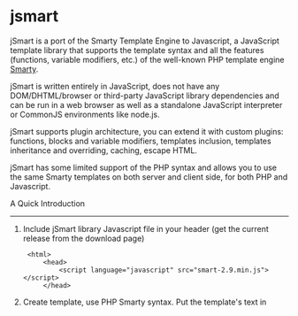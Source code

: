 jsmart
======

jSmart is a port of the Smarty Template Engine to Javascript, a JavaScript template library that supports the template syntax and all the features (functions, variable modifiers, etc.) of the well-known PHP template engine [Smarty](http://www.smarty.net/). 

jSmart is written entirely in JavaScript, does not have any DOM/DHTML/browser or third-party JavaScript library dependencies and can be run in a web browser as well as a standalone JavaScript interpreter or CommonJS environments like node.js.

jSmart supports plugin architecture, you can extend it with custom plugins: functions, blocks and variable modifiers, templates inclusion, templates inheritance and overriding, caching, escape HTML.

jSmart has some limited support of the PHP syntax and allows you to use the same Smarty templates on both server and client side, for both PHP and Javascript. 


A Quick Introduction
____________________

1. Include jSmart library Javascript file in your header (get the current release from the download page) 

        <html>
            <head>
                <script language="javascript" src="smart-2.9.min.js"></script>
            </head>
             
2. Create template, use PHP Smarty syntax. Put the template's text in <script> with the type="text/x-jsmart-tmpl" so a browser will not try to parse it and mess it up. 

        <script id="test_tpl" type="text/x-jsmart-tmpl">

            <h1>{$greeting}</h1>
            
            {foreach $books as $i => $book}
                <div style="background-color: {cycle values="cyan,yellow"};">
                    [{$i+1}] {$book.title|upper} by {$book.author}
                        {if $book.price}
                            Price: <span style="color:red">${$book.price}</span>
                        {/if}
                </div>
            {foreachelse}
                No books
            {/foreach}
            
            Total: {$book@total}
            
        </script>
        
3. Create JavaScript data object with variables to assign to the template 

        <script>
            var data = {
                greeting: 'Hi, there are some JScript books you may find interesting:',
                books : [
                    {
                        title  : 'JavaScript: The Definitive Guide',
                        author : 'David Flanagan',
                        price  : '31.18'
                    },
                    {
                        title  : 'Murach JavaScript and DOM Scripting',
                        author : 'Ray Harris',
                    },
                    {
                        title  : 'Head First JavaScript',
                        author : 'Michael Morrison',
                        price  : '29.54'
                    }
                ]
            };
        </script>
        
4. Create new object of _jSmart_ class, passing the template's text as it's constructor's argument than call _fetch(data)_, where data is an JavaScript object with variables to assign to the template

        <script>
        
            var tplText = document.getElementById('test_tpl').innerHTML;
            
            var tpl = new jSmart( tplText );
            
            var res = tpl.fetch( data );
            
            /*
             or fetch straigth from JavaScript string
            var res = document.getElementById('test_tpl').innerHTML.fetch(data);
            */
            
            document.write( res );
          
        </script>
        
5. The result would be 

        <h1>Hi, there are some JScript books you may find interesting:</h1>
        
        <div style="background-color: cyan;">
            [1] JAVASCRIPT: THE DEFINITIVE GUIDE by David Flanagan 
            <span style="color:red">$31.18</span>
        </div>
        
        <div style="background-color: yellow;">
            [2] MURACH JAVASCRIPT AND DOM SCRIPTING by Ray Harris 
        </div>
        
        <div style="background-color: cyan;">
            [3] HEAD FIRST JAVASCRIPT by Michael Morrison 
            <span style="color:red">$29.54</span>
        </div>
        
        Total: 3
        
6. The template's text is compiled in the _jSmart_ constructor, so it's fast to call _fetch()_ with different assigned variables many times.

        var tpl = new jSmart( '{$greeting}, {$name}!' );
        
        tpl.fetch( {greeting:'Hello', name:'John'} ); //returns: Hello, John!
        
        tpl.fetch( {greeting:'Hi', name:'Jane'} );    //returns: Hi, Jane!



NOTICE
____________________
This project was originally hosted at (Google code)[http://code.google.com/p/jsmart/] and was created by (miroshnikov)[https://github.com/miroshnikov].
Since author was not very active on project. I have forked and planned on pushing further improvements and features.

